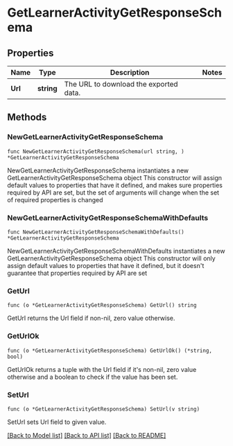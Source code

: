 # GetLearnerActivityGetResponseSchema

## Properties

Name | Type | Description | Notes
------------ | ------------- | ------------- | -------------
**Url** | **string** | The URL to download the exported data. | 

## Methods

### NewGetLearnerActivityGetResponseSchema

`func NewGetLearnerActivityGetResponseSchema(url string, ) *GetLearnerActivityGetResponseSchema`

NewGetLearnerActivityGetResponseSchema instantiates a new GetLearnerActivityGetResponseSchema object
This constructor will assign default values to properties that have it defined,
and makes sure properties required by API are set, but the set of arguments
will change when the set of required properties is changed

### NewGetLearnerActivityGetResponseSchemaWithDefaults

`func NewGetLearnerActivityGetResponseSchemaWithDefaults() *GetLearnerActivityGetResponseSchema`

NewGetLearnerActivityGetResponseSchemaWithDefaults instantiates a new GetLearnerActivityGetResponseSchema object
This constructor will only assign default values to properties that have it defined,
but it doesn't guarantee that properties required by API are set

### GetUrl

`func (o *GetLearnerActivityGetResponseSchema) GetUrl() string`

GetUrl returns the Url field if non-nil, zero value otherwise.

### GetUrlOk

`func (o *GetLearnerActivityGetResponseSchema) GetUrlOk() (*string, bool)`

GetUrlOk returns a tuple with the Url field if it's non-nil, zero value otherwise
and a boolean to check if the value has been set.

### SetUrl

`func (o *GetLearnerActivityGetResponseSchema) SetUrl(v string)`

SetUrl sets Url field to given value.



[[Back to Model list]](../README.md#documentation-for-models) [[Back to API list]](../README.md#documentation-for-api-endpoints) [[Back to README]](../README.md)


